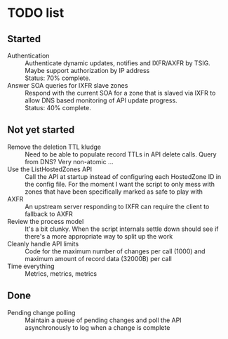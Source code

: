 # TODO list #

## Started ##

<dl>
<dt>Authentication</dt>
<dd>Authenticate dynamic updates, notifies and IXFR/AXFR by TSIG. Maybe support authorization by IP address<br />Status: 70% complete.</dd>
<dt>Answer SOA queries for IXFR slave zones</dt>
<dd>Respond with the current SOA for a zone that is slaved via IXFR to allow DNS based monitoring of API update progress.<br />Status: 40% complete.</dd>
</dl>

## Not yet started ##

<dl>
<dt>Remove the deletion TTL kludge</dt>
<dd>Need to be able to populate record TTLs in API delete calls. Query from DNS? Very non-atomic ...</dd>
<dt>Use the ListHostedZones API</dt>
<dd>Call the API at startup instead of configuring each HostedZone ID in the config file. For the moment I want the script to only mess with zones that have been specifically marked as safe to play with</dd>
<dt>AXFR</dt>
<dd>An upstream server responding to IXFR can require the client to fallback to AXFR</dd>
<dt>Review the process model</dt>
<dd>It's a bit clunky. When the script internals settle down should see if there's a more appropriate way to split up the work</dd>
<dt>Cleanly handle API limits</dt>
<dd>Code for the maximum number of changes per call (1000) and maximum amount of record data (32000B) per call</dd>
<dt>Time everything</dt>
<dd>Metrics, metrics, metrics</dd>
</dl>

## Done ##

<dl>
<dt>Pending change polling</dt>
<dd>Maintain a queue of pending changes and poll the API asynchronously to log when a change is complete</dd>
</dl>